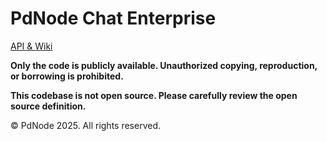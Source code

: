 # PdNode Chat Enterprise

[API & Wiki](https://github.com/pdnode-team/chatroom-enterprise/wiki)

**Only the code is publicly available. Unauthorized copying, reproduction, or borrowing is prohibited.**

**This codebase is not open source. Please carefully review the open source definition.**

© PdNode 2025. All rights reserved.

